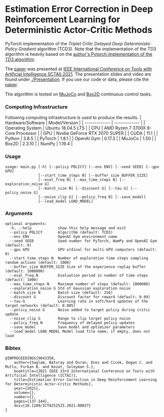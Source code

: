 # Estimation Error Correction in Deep Reinforcement Learning for Deterministic Actor-Critic Methods
PyTorch implementation of the _Triplet Critic Delayed Deep Deterministic Policy Gradient_ algorithm (TCD3). 
Note that the implementation of the TD3 algorithm is heavily based on the [author's Pytorch implementation of the TD3 algorithm](https://github.com/sfujim/TD3). 

The [paper](https://arxiv.org/abs/2109.10736#) was presented at [IEEE International Conference on Tools with Artificial Intelligence (ICTAI) 2021](https://ictai.computer.org/). The presentation slides and video are found under [./Presentation](https://github.com/baturaysaglam/TCD3/tree/main/Presentation). If you use our code or data, please cite the [paper](https://arxiv.org/abs/2109.10736#).

The algorithm is tested on [MuJoCo](https://gym.openai.com/envs/#mujoco) and [Box2D](https://gym.openai.com/envs/#box2d) continuous control tasks.

### Computing Infrastructure
Following computing infrastructure is used to produce the results.
| Hardware/Software  | Model/Version |
| ------------- | ------------- |
| Operating System  | Ubuntu 18.04.5 LTS  |
| CPU  | AMD Ryzen 7 3700X 8-Core Processor |
| GPU  | Nvidia GeForce RTX 2070 SUPER |
| CUDA  | 11.1  |
| Python  | 3.8.5 |
| PyTorch  | 1.8.1 |
| OpenAI Gym  | 0.17.3 |
| MuJoCo  | 1.50 |
| Box2D  | 2.3.10 |
| NumPy  | 1.19.4 |

### Usage
```
usage: main.py [-h] [--policy POLICY] [--env ENV] [--seed SEED] [--gpu GPU]
               [--start_time_steps N] [--buffer_size BUFFER_SIZE]
               [--eval_freq N] [--max_time_steps N] [--exploration_noise G]
               [--batch_size N] [--discount G] [--tau G] [--policy_noise G]
               [--noise_clip G] [--policy_freq N] [--save_model]
               [--load_model LOAD_MODEL]
```

### Arguments
```
optional arguments:
  -h, --help            show this help message and exit
  --policy POLICY       Algorithm (default: TCD3)
  --env ENV             OpenAI Gym environment name
  --seed SEED           Seed number for PyTorch, NumPy and OpenAI Gym (default: 0)
  --gpu GPU             GPU ordinal for multi-GPU computers (default: 0)
  --start_time_steps N  Number of exploration time steps sampling random actions (default: 1000)
  --buffer_size BUFFER_SIZE Size of the experience replay buffer (default: 1000000)
  --eval_freq N         Evaluation period in number of time steps (default: 1000)
  --max_time_steps N    Maximum number of steps (default: 1000000)
  --exploration_noise G Std of Gaussian exploration noise
  --batch_size N        Batch size (default: 256)
  --discount G          Discount factor for reward (default: 0.99)
  --tau G               Learning rate in soft/hard updates of the target networks (default: 0.005)
  --policy_noise G      Noise added to target policy during critic update
  --noise_clip G        Range to clip target policy noise
  --policy_freq N       Frequency of delayed policy updates
  --save_model          Save model and optimizer parameters
  --load_model LOAD_MODEL Model load file name; if empty, does not load
  ```


### Bibtex
```
@INPROCEEDINGS{9643358,
    author={Saglam, Baturay and Duran, Enes and Cicek, Dogan C. and Mutlu, Furkan B. and Kozat, Suleyman S.},
    booktitle={2021 IEEE 33rd International Conference on Tools with Artificial Intelligence (ICTAI)},
    title={Estimation Error Correction in Deep Reinforcement Learning for Deterministic Actor-Critic Methods},
    year={2021},
    volume={},
    number={},
    pages={137-144},
    doi={10.1109/ICTAI52525.2021.00027}
}
```
